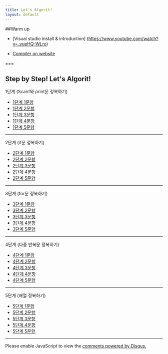 ```yaml
---
title: Let's Algorit!
layout: default
---
```


##Warm up 

* [Visual studio install & introduction] (https://www.youtube.com/watch?v=_vueHQ-WLro)

* [Compiler on website](http://ideone.com/)

===

## Step by Step!   Let's Algorit!


1단계 (Scanf와 print문 정복하기)

* [1단계 1문항](http://183.106.113.109/30stair/area/area.php?pname=area)
* [1단계 2문항](http://183.106.113.109/30stair/m2s/m2s.php?pname=m2s)
* [1단계 3문항](http://183.106.113.109/30stair/swap/swap.php?pname=swap)
* [1단계 4문항](http://183.106.113.109/30stair/op/op.php?pname=op)
* [1단계 5문항](http://183.106.113.109/30stair/triangle/triangle.php?pname=triangle)


---

2단계 (if문 정복하기)

* [2단계 1문항](http://183.106.113.109/30stair/compare/compare.php?pname=compare)
* [2단계 2문항](http://183.106.113.109/30stair/comparefrac/comparefrac.php?pname=comparefrac)
* [2단계 3문항](http://183.106.113.109/30stair/coci_note/coci_note.php?pname=coci_note)
* [2단계 4문항](http://183.106.113.109/30stair/swimming/swimming.php?pname=swimming)
* [2단계 5문항](http://183.106.113.109/30stair/hack/hack.php?pname=hack)

---

3단계 (for문 정복하기)

* [3단계 1문항](http://183.106.113.109/30stair/star/star.php?pname=star)
* [3단계 2문항](http://183.106.113.109/30stair/rep/rep.php?pname=rep)
* [3단계 3문항](http://183.106.113.109/30stair/seq/seq.php?pname=seq)
* [3단계 4문항](http://183.106.113.109/30stair/gugudan/gugudan.php?pname=gugudan)
* [3단계 5문항](http://183.106.113.109/30stair/sum/sum.php?pname=sum)

---

4단계 (다중 반복문 정복하기)

* [4단계 1문항](http://183.106.113.109/30stair/tri1/tri1.php?pname=tri1)
* [4단계 2문항](http://183.106.113.109/30stair/tri2/tri2.php?pname=tri2)
* [4단계 3문항](http://183.106.113.109/30stair/tri3/tri3.php?pname=tri3)
* [4단계 4문항](http://183.106.113.109/30stair/printe/printe.php?pname=printe)
* [4단계 5문항](http://183.106.113.109/30stair/etnirp/etnirp.php?pname=etnirp)

---

5단계 (배열 정복하기)

* [5단계 1문항](http://183.106.113.109/30stair/rprint/rprint.php?pname=rprint)
* [5단계 2문항](http://183.106.113.109/30stair/pmin/pmin.php?pname=pmin)
* [5단계 3문항](http://183.106.113.109/30stair/white/white.php?pname=white)
* [5단계 4문항](http://183.106.113.109/30stair/pir/pir.php?pname=pir)
* [5단계 5문항](http://183.106.113.109/30stair/dwarf/dwarf.php?pname=dwarf)

---

<div id="disqus_thread"></div>
<script type="text/javascript">
    /* * * CONFIGURATION VARIABLES * * */
    var disqus_shortname = 'junyoung0225';
    
    /* * * DON'T EDIT BELOW THIS LINE * * */
    (function() {
        var dsq = document.createElement('script'); dsq.type = 'text/javascript'; dsq.async = true;
        dsq.src = '//' + disqus_shortname + '.disqus.com/embed.js';
        (document.getElementsByTagName('head')[0] || document.getElementsByTagName('body')[0]).appendChild(dsq);
    })();
</script>
<noscript>Please enable JavaScript to view the <a href="https://disqus.com/?ref_noscript" rel="nofollow">comments powered by Disqus.</a></noscript>
